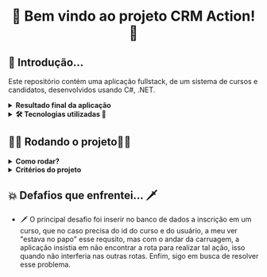 <h1 align="center">🚀 Bem vindo ao projeto CRM Action! 🚀</h1>

<h2>🥱 Introdução...</h2>

<p>Este repositório contém uma aplicação fullstack, de um sistema de cursos e candidatos, desenvolvidos usando C#, .NET.</p>

<details>
<summary><strong>Resultado final da aplicação</strong></summary>
<img src="https://raw.githubusercontent.com/abnerferreiradesousa/action/main/img/Captura de tela de 2022-12-12 20-35-32.png">
<img src="https://raw.githubusercontent.com/abnerferreiradesousa/action/main/img/Captura de tela de 2022-12-12 20-35-43.png">
<img src="https://raw.githubusercontent.com/abnerferreiradesousa/action/main/img/Captura de tela de 2022-12-12 20-35-54.png">
<img src="https://raw.githubusercontent.com/abnerferreiradesousa/action/main/img/Captura de tela de 2022-12-12 20-36-13.png">
<img src="https://raw.githubusercontent.com/abnerferreiradesousa/action/main/img/Captura de tela de 2022-12-12 20-36-08.png">
</details>

<details>
<summary><strong> 🛠️ Tecnologias utilizadas 🧰 </strong></summary>

* <p>👉 C#</p>

* <p>👉 Entity Framework</p>

* <p>👉 Session</p>

* <p>👉 MVC</p>

* <p>👉 ASP.NET</p>

</details>

<h2>👨‍💻 Rodando o projeto👨‍💻</h2>

<details>
  
<summary><strong>Como rodar?</strong></summary>
  
1. Clone o repositório com o comando:
  - `git clone https://github.com/abnerferreiradesousa/action`;
    - Entre na pasta do repositório:
      - `cd action`
2. Inicie o banco usando Docker:
  ```
  sudo docker run -e "ACCEPT_EULA=Y" -e "MSSQL_SA_PASSWORD=Password12" \
  -p 1433:1433 --name sql1 --hostname sql1 \
  -d \
  mcr.microsoft.com/mssql/server:2022-latest
  ```
3. Rodando o banco de dados:
  - `dotnet ef database update`
4. Iniciando a aplicação:
  - `dotnet watch run`

  
</details>


<details>
<summary><strong> Critérios do projeto </strong></summary>

- ☑️ Cadastrar lead (candidato) com validação de CPF
- ☑️ Cadastrar novos cursos
- ❌ Cadastrar uma nova inscrição, a inscrição é comporta por um candidato e um curso, um candidato pode ter mais de uma inscrição.
</details>


<h2>💥 Defafios que enfrentei... 🗡️</h2> 

* 🗡️ O principal desafio foi inserir no banco de dados a inscrição em um curso, que no caso precisa do id do curso e do usuário, a meu ver "estava no papo" esse requsito, mas com o andar da carruagem, a aplicação insistia em não encontrar a rota para realizar tal ação, isso quando não interferia nas outras rotas. Enfim, sigo em busca de resolver esse problema.
